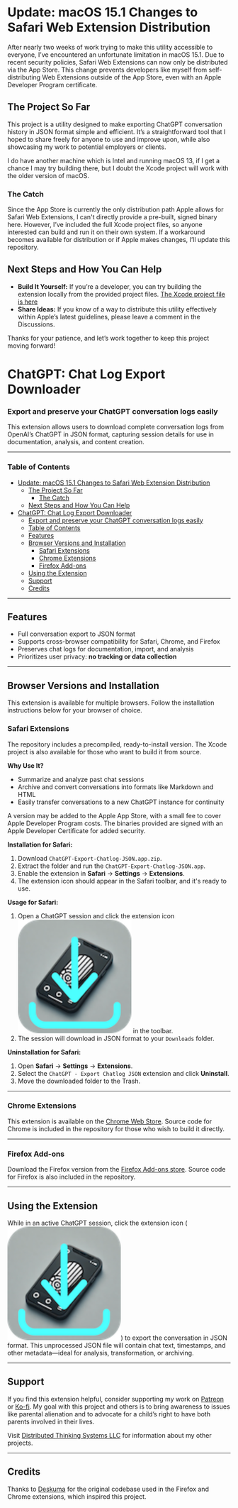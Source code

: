 # Update: macOS 15.1 Changes to Safari Web Extension Distribution

After nearly two weeks of work trying to make this utility accessible to everyone, I’ve encountered an unfortunate limitation in macOS 15.1. Due to recent security policies, Safari Web Extensions can now only be distributed via the App Store. This change prevents developers like myself from self-distributing Web Extensions outside of the App Store, even with an Apple Developer Program certificate.

## The Project So Far

This project is a utility designed to make exporting ChatGPT conversation history in JSON format simple and efficient. It’s a straightforward tool that I hoped to share freely for anyone to use and improve upon, while also showcasing my work to potential employers or clients.

I do have another machine which is Intel and running macOS 13, if I get a chance I may try building there, but I doubt the Xcode project will work with the older version of macOS.

### The Catch

Since the App Store is currently the only distribution path Apple allows for Safari Web Extensions, I can't directly provide a pre-built, signed binary here. However, I’ve included the full Xcode project files, so anyone interested can build and run it on their own system. If a workaround becomes available for distribution or if Apple makes changes, I’ll update this repository.

## Next Steps and How You Can Help

- **Build It Yourself:** If you’re a developer, you can try building the extension locally from the provided project files. [The Xcode project file is here](https://github.com/unixwzrd/chatgpt-chatlog-export/tree/main/ChatGPT%20Export%20JSON%20Chatlogs)
- **Share Ideas:** If you know of a way to distribute this utility effectively within Apple’s latest guidelines, please leave a comment in the Discussions.
  
Thanks for your patience, and let’s work together to keep this project moving forward!

# ChatGPT: Chat Log Export Downloader

### Export and preserve your ChatGPT conversation logs easily

This extension allows users to download complete conversation logs from OpenAI’s ChatGPT in JSON format, capturing session details for use in documentation, analysis, and content creation.

---

### Table of Contents

- [Update: macOS 15.1 Changes to Safari Web Extension Distribution](#update-macos-151-changes-to-safari-web-extension-distribution)
  - [The Project So Far](#the-project-so-far)
    - [The Catch](#the-catch)
  - [Next Steps and How You Can Help](#next-steps-and-how-you-can-help)
- [ChatGPT: Chat Log Export Downloader](#chatgpt-chat-log-export-downloader)
    - [Export and preserve your ChatGPT conversation logs easily](#export-and-preserve-your-chatgpt-conversation-logs-easily)
    - [Table of Contents](#table-of-contents)
  - [Features](#features)
  - [Browser Versions and Installation](#browser-versions-and-installation)
    - [Safari Extensions](#safari-extensions)
    - [Chrome Extensions](#chrome-extensions)
    - [Firefox Add-ons](#firefox-add-ons)
  - [Using the Extension](#using-the-extension)
  - [Support](#support)
  - [Credits](#credits)

---

## Features

- Full conversation export to JSON format
- Supports cross-browser compatibility for Safari, Chrome, and Firefox
- Preserves chat logs for documentation, import, and analysis
- Prioritizes user privacy: **no tracking or data collection**

---

## Browser Versions and Installation

This extension is available for multiple browsers. Follow the installation instructions below for your browser of choice.

### Safari Extensions

The repository includes a precompiled, ready-to-install version. The Xcode project is also available for those who want to build it from source.

**Why Use It?**

- Summarize and analyze past chat sessions
- Archive and convert conversations into formats like Markdown and HTML
- Easily transfer conversations to a new ChatGPT instance for continuity

A version may be added to the Apple App Store, with a small fee to cover Apple Developer Program costs. The binaries provided are signed with an Apple Developer Certificate for added security.

**Installation for Safari:**

1. Download `ChatGPT-Export-Chatlog-JSON.app.zip`.
2. Extract the folder and run the `ChatGPT-Export-Chatlog-JSON.app`.
3. Enable the extension in **Safari** -> **Settings** -> **Extensions**.
4. The extension icon should appear in the Safari toolbar, and it's ready to use.

**Usage for Safari:**

1. Open a ChatGPT session and click the extension icon ![download icon](./icons/download-icon.svg) in the toolbar.
2. The session will download in JSON format to your `Downloads` folder.

**Uninstallation for Safari:**

1. Open **Safari** -> **Settings** -> **Extensions**.
2. Select the `ChatGPT - Export Chatlog JSON` extension and click **Uninstall**.
3. Move the downloaded folder to the Trash.

---

### Chrome Extensions

This extension is available on the [Chrome Web Store](https://chrome.google.com/webstore/detail/chatgpt-chat-log-export/). Source code for Chrome is included in the repository for those who wish to build it directly.

---

### Firefox Add-ons

Download the Firefox version from the [Firefox Add-ons store](https://addons.mozilla.org/ja/firefox/addon/chatgpt-chat-log-export/). Source code for Firefox is also included in the repository.

---

## Using the Extension

While in an active ChatGPT session, click the extension icon (![download icon](./icons/download-icon.svg)) to export the conversation in JSON format. This unprocessed JSON file will contain chat text, timestamps, and other metadata—ideal for analysis, transformation, or archiving.

---

## Support

If you find this extension helpful, consider supporting my work on [Patreon](https://patreon.com/unixwzrd) or [Ko-fi](https://ko-fi.com/unixwzrd). My goal with this project and others is to bring awareness to issues like parental alienation and to advocate for a child’s right to have both parents involved in their lives.

Visit [Distributed Thinking Systems LLC](https://unixwzrd.ai/) for information about my other projects.

---

## Credits

Thanks to [Deskuma](https://github.com/Deskuma) for the original codebase used in the Firefox and Chrome extensions, which inspired this project.